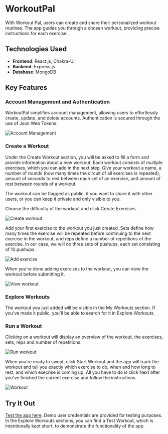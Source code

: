 # WorkoutPal

With Workout Pal, users can create and share their personalized workout routines. The app guides you through a chosen workout, providing precise instructions for each exercise.

## Technologies Used

- **Frontend**: React.js, Chakra-UI
- **Backend**: Express.js
- **Database**: MongoDB

## Key Features

### Account Management and Authentication

WorkoutPal simplifies account management, allowing users to effortlessly create, update, and delete accounts. Authentication is secured through the use of Json Web Tokens.

![Account Management](./readme-images/account.png)

### Create a Workout

Under the Create Workout section, you will be asked to fill a form and provide information about a new workout. Each workout consists of multiple exercises, which you can add in the next step. Give your workout a name, a number of rounds (how many times the circuit of all exercises is repeated), amount of seconds to rest between each set of an exercise, and amount of rest between rounds of a workout. 

The workout can be flagged as public, if you want to share it with other users, or you can keep it private and only visible to you.

Choose the difficulty of the workout and click Create Exercises.

![Create workout](./readme-images/create-workout.png)

Add your first exercise to the workout you just created. Sets define how many times the exercise will be repeated before continuing to the next exercise in the workout, and reps define a number of repetitions of the exercise. In our case, we will do three sets of pushups, each set consisting of 10 pushups.

![Add exercise](./readme-images/add-exercise.png)

When you're done adding exercises to the workout, you can view the workout before submitting it.

![View workout](./readme-images/view-workout.png)

### Explore Workouts

The workout you just added will be visible in the My Workouts section. If you've made it public, you'll be able to search for it in Explore Workouts.

### Run a Workout

Clicking on a workout will display an overview of the workout, the exercises, sets, reps and number of repetitions. 

![Run workout](./readme-images/run-workout.png)

When you're ready to sweat, click Start Workout and the app will track the workout and tell you exactly which exercise to do, when and how long to rest, and which execrise is coming up. All you have to do is click Next after you've finished the current exercise and follow the instructions.

![Workout](./readme-images/instructions.png)

## Try It Out
[Test the app here](https://workout-pal-af.netlify.app/). Demo user credentials are provided for testing purposes. In the Explore Workouts sections, you can find a Test Workout, which is intentionally kept short, to demonstrate the functionality of the app.